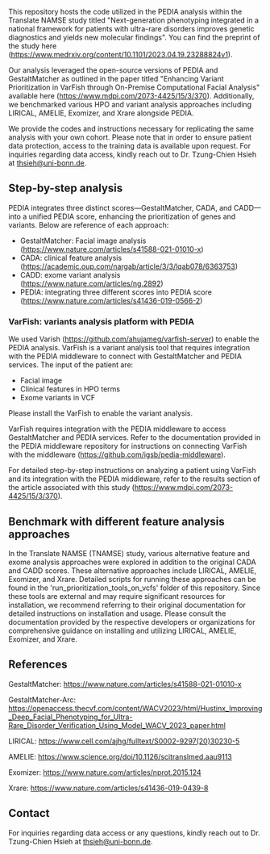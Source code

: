 This repository hosts the code utilized in the PEDIA analysis within the Translate NAMSE study titled 
"Next-generation phenotyping integrated in a national framework for patients with ultra-rare disorders improves genetic diagnostics and yields new molecular findings".
You can find the preprint of the study here (https://www.medrxiv.org/content/10.1101/2023.04.19.23288824v1).

Our analysis leveraged the open-source versions of PEDIA and GestaltMatcher as outlined in the paper titled 
"Enhancing Variant Prioritization in VarFish through On-Premise Computational Facial Analysis" available here
(https://www.mdpi.com/2073-4425/15/3/370). 
Additionally, we benchmarked various HPO and variant analysis approaches including LIRICAL, AMELIE, Exomizer, and Xrare alongside PEDIA.

We provide the codes and instructions necessary for replicating the same analysis with your own cohort.
Please note that in order to ensure patient data protection, access to the training data is available upon request.
For inquiries regarding data access, kindly reach out to Dr. Tzung-Chien Hsieh at thsieh@uni-bonn.de.

## Step-by-step analysis
PEDIA integrates three distinct scores—GestaltMatcher, CADA, and CADD—into a unified PEDIA score, enhancing the prioritization of genes and variants.
Below are reference of each approach:
* GestaltMatcher: Facial image analysis (https://www.nature.com/articles/s41588-021-01010-x)
* CADA: clinical feature analysis (https://academic.oup.com/nargab/article/3/3/lqab078/6363753)
* CADD: exome variant analysis (https://www.nature.com/articles/ng.2892)
* PEDIA: integrating three different scores into PEDIA score (https://www.nature.com/articles/s41436-019-0566-2)

### VarFish: variants analysis platform with PEDIA
We used Varish (https://github.com/ahujameg/varfish-server) to enable the PEDIA analysis.
VarFish is a variant analysis tool that requires integration with the PEDIA middleware to connect with GestaltMatcher and PEDIA services.
The input of the patient are:
* Facial image
* Clinical features in HPO terms
* Exome variants in VCF

Please install the VarFish to enable the variant analysis.

VarFish requires integration with the PEDIA middleware to access GestaltMatcher and PEDIA services.
Refer to the documentation provided in the PEDIA middleware repository for instructions on connecting VarFish with the middleware 
(https://github.com/igsb/pedia-middleware).

For detailed step-by-step instructions on analyzing a patient using VarFish and its integration with the PEDIA middleware, refer to the results section of the article associated with this study 
(https://www.mdpi.com/2073-4425/15/3/370).

## Benchmark with different feature analysis approaches
In the Translate NAMSE (TNAMSE) study, various alternative feature and exome analysis approaches were explored in addition to the original CADA and CADD scores. These alternative approaches include LIRICAL, AMELIE, Exomizer, and Xrare.
Detailed scripts for running these approaches can be found in the 'run_prioritization_tools_on_vcfs' folder of this repository.
Since these tools are external and may require significant resources for installation, we recommend referring to their original documentation for detailed instructions on installation and usage. Please consult the documentation provided by the respective developers or organizations for comprehensive guidance on installing and utilizing LIRICAL, AMELIE, Exomizer, and Xrare.

## References
GestaltMatcher: https://www.nature.com/articles/s41588-021-01010-x

GestaltMatcher-Arc: https://openaccess.thecvf.com/content/WACV2023/html/Hustinx_Improving_Deep_Facial_Phenotyping_for_Ultra-Rare_Disorder_Verification_Using_Model_WACV_2023_paper.html

LIRICAL: https://www.cell.com/ajhg/fulltext/S0002-9297(20)30230-5

AMELIE: https://www.science.org/doi/10.1126/scitranslmed.aau9113

Exomizer: https://www.nature.com/articles/nprot.2015.124

Xrare: https://www.nature.com/articles/s41436-019-0439-8


## Contact
For inquiries regarding data access or any questions, kindly reach out to Dr. Tzung-Chien Hsieh at thsieh@uni-bonn.de.


